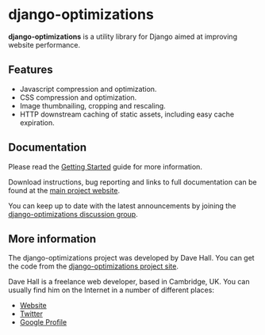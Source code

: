 django-optimizations
====================

**django-optimizations** is a utility library for Django aimed at improving website performance.

Features
--------

*   Javascript compression and optimization.
*   CSS compression and optimization.
*   Image thumbnailing, cropping and rescaling.
*   HTTP downstream caching of static assets, including easy cache expiration.


Documentation
-------------

Please read the [Getting Started][] guide for more information.

[Getting Started]: https://github.com/etianen/django-optimizations/wiki
    "Getting started with django-optimizations"
    
Download instructions, bug reporting and links to full documentation can be
found at the [main project website][].

[main project website]: http://github.com/etianen/django-optimizations
    "django-optimizations on GitHub"

You can keep up to date with the latest announcements by joining the
[django-optimizations discussion group][].

[django-optimizations discussion group]: http://groups.google.com/group/django-optimizations
    "django-optimizations Google Group"

    
More information
----------------

The django-optimizations project was developed by Dave Hall. You can get the code
from the [django-optimizations project site][].

[django-optimizations project site]: http://github.com/etianen/django-optimizations
    "django-optimizations on GitHub"
    
Dave Hall is a freelance web developer, based in Cambridge, UK. You can usually
find him on the Internet in a number of different places:

*   [Website](http://www.etianen.com/ "Dave Hall's homepage")
*   [Twitter](http://twitter.com/etianen "Dave Hall on Twitter")
*   [Google Profile](http://www.google.com/profiles/david.etianen "Dave Hall's Google profile")